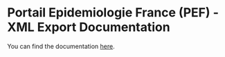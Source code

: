 # Portail Epidemiologie France (PEF) - XML Export Documentation

You can find the documentation [here](src/PEF-XML.md).